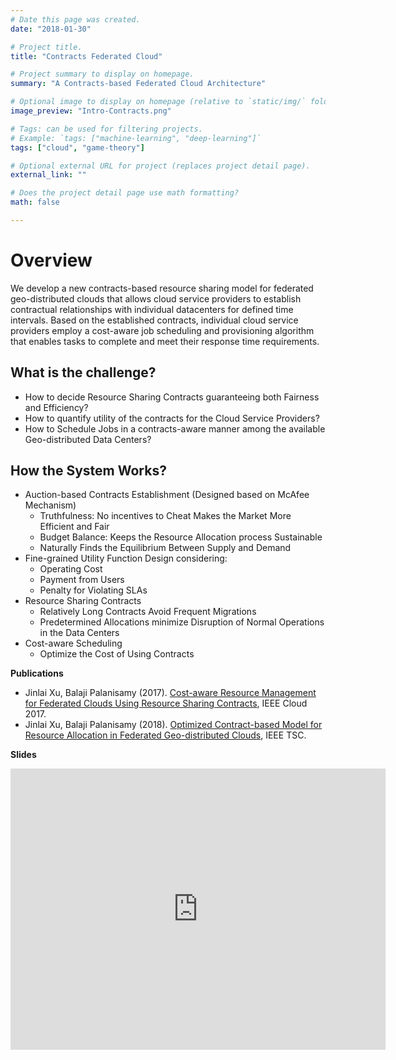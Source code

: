 ```yaml
---
# Date this page was created.
date: "2018-01-30"

# Project title.
title: "Contracts Federated Cloud"

# Project summary to display on homepage.
summary: "A Contracts-based Federated Cloud Architecture"

# Optional image to display on homepage (relative to `static/img/` folder).
image_preview: "Intro-Contracts.png"

# Tags: can be used for filtering projects.
# Example: `tags: ["machine-learning", "deep-learning"]`
tags: ["cloud", "game-theory"]

# Optional external URL for project (replaces project detail page).
external_link: ""

# Does the project detail page use math formatting?
math: false

---
```

# Overview


We develop a new contracts-based resource sharing model for federated geo-distributed clouds that allows cloud service providers to establish contractual relationships with individual datacenters for defined time intervals. Based on the established contracts, individual cloud service providers employ a cost-aware job scheduling and provisioning algorithm that enables tasks to complete and meet their response time requirements. 

## What is the challenge? 
 + How to decide Resource Sharing Contracts guaranteeing both Fairness and Efficiency?
 + How to quantify utility of the contracts for the Cloud Service Providers?
 + How to Schedule Jobs in a contracts-aware manner among the available Geo-distributed Data Centers?

## How the System Works?
 + Auction-based Contracts Establishment (Designed based on McAfee Mechanism)
    + Truthfulness: No incentives to Cheat Makes the Market More Efficient and Fair
    + Budget Balance: Keeps the Resource Allocation process Sustainable 
    + Naturally Finds the Equilibrium Between Supply and Demand
 + Fine-grained Utility Function Design considering:
    + Operating Cost
    + Payment from Users
    + Penalty for Violating SLAs
 + Resource Sharing Contracts
    + Relatively Long Contracts Avoid Frequent Migrations
    + Predetermined Allocations minimize Disruption of Normal Operations in the Data Centers
 + Cost-aware Scheduling 
    + Optimize the Cost of Using Contracts

**Publications**

 + Jinlai Xu, Balaji Palanisamy (2017). [Cost-aware Resource Management for Federated Clouds Using Resource Sharing Contracts](https://www.researchgate.net/publication/317097662_Cost-Aware_Resource_Management_for_Federated_Clouds_Using_Resource_Sharing_Contracts), IEEE Cloud 2017.
 + Jinlai Xu, Balaji Palanisamy (2018). [Optimized Contract-based Model for Resource Allocation in Federated Geo-distributed Clouds](https://www.researchgate.net/publication/322691834_Optimized_Contract-based_Model_for_Resource_Allocation_in_Federated_Geo-distributed_Clouds), IEEE TSC.
 
**Slides**

<iframe src="https://onedrive.live.com/embed?cid=E1DD6EDD2DA4DFBE&resid=E1DD6EDD2DA4DFBE%2121398&authkey=ANCwepdLkgdg-Xo&em=2" width="600" height="450" frameborder="0" scrolling="no"></iframe>

